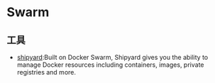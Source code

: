 # Swarm

## 工具

* [shipyard](https://shipyard-project.com/):Built on Docker Swarm, Shipyard gives you the ability to manage Docker resources including containers, images, private registries and more.
